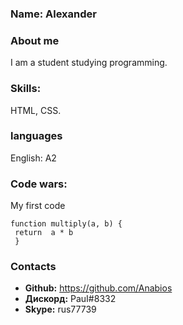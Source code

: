 ### Name: Alexander
### About me
<p>I am a student studying programming.</p>

### Skills: 
<p>HTML, CSS.</p>

### languages
<p>English: A2</p>

### Code wars:
<p>My first code</p>

```
function multiply(a, b) {
 return  a * b 
 }
```

### Contacts
* **Github:** https://github.com/Anabios
* **Дискорд:** PauI#8332
* **Skype:** rus77739




